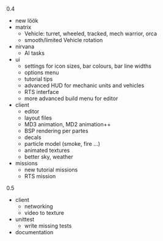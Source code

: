 0.4

- new löök
- matrix
    * Vehicle: turret, wheeled, tracked, mech warrior, orca
    * smooth/limited Vehicle rotation
- nirvana
    * AI tasks
- ui
    * settings for icon sizes, bar colours, bar line widths
    * options menu
    * tutorial tips
    * advanced HUD for mechanic units and vehicles
    * RTS interface
    * more advanced build menu for editor
- client
    * editor
    * layout files
    * MD3 animation, MD2 animation++
    * BSP rendering per partes
    * decals
    * particle model (smoke, fire ...)
    * animated textures
    * better sky, weather
- missions
    * new tutorial missions
    * RTS mission

0.5

- client
    * networking
    * video to texture
- unittest
    * write missing tests
- documentation
